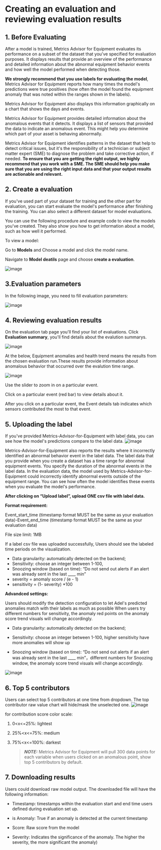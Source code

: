 # Creating an evaluation and reviewing evaluation results



## 1. Before Evaluating 

After a model is trained, Metrics Advisor for Equipment evaluates its performance on a subset of the dataset that you've specified for evaluation purposes. It displays results that provide an overview of the performance and detailed information about the abnormal equipment behavior events and how well the model performed when detecting those.

**We strongly recommend that you use labels for evaluating the model**, Metrics Advisor for Equipment reports how many times the model's predictions were true positives (how often the model found the equipment anomaly that was noted within the ranges shown in the labels). 

Metrics Advisor for Equipment also displays this information graphically on a chart that shows the days and events.

Metrics Advisor for Equipment provides detailed information about the anomalous events that it detects. It displays a list of sensors that provided the data to indicate an anomalous event. This might help you determine which part of your asset is behaving abnormally.

Metrics Advisor for Equipment identifies patterns in the dataset that help to detect critical issues, but it's the responsibility of a technician or subject matter expert (SME) to diagnose the problem and take corrective action, if needed. **To ensure that you are getting the right output, we highly recommend that you work with a SME. The SME should help you make sure that you are using the right input data and that your output results are actionable and relevant.**



## 2. Create a evaluation

If you've used part of your dataset for training and the other part for evaluation, you can start evaluate the model's performance after finishing the training. You can also select a different dataset for model evaluations.

You can use the following procedure and example code to view the models you've created. They also show you how to get information about a model, such as how well it performed.

To view a model:

Go to **Models** and Choose a model and click the model name. 

Navigate to **Model deatils** page and choose **create a evaluation**.

![image](https://user-images.githubusercontent.com/36343326/175050952-b3a5036e-2a48-48f2-92e1-070d54d8e886.png)

## 3.**Evaluation parameters** 

In the following image, you need to fill evaluation parameters:

![image](https://user-images.githubusercontent.com/36343326/175051021-6633e3fd-61af-45b1-bcb3-f3c645efa388.png)



## 4. Reviewing evaluation results

On the evaluation tab page you'll find your list of evaluations. 
Click **Evaluation summary**, you'll find details about the evalution summarys.

![image](https://user-images.githubusercontent.com/36343326/175233341-e8eda33b-84e8-4e1a-8440-a635cacde7fd.png)

At the below, Equipment anomalies and health trend means the results from the chosen evaluation run.These results provide information about anomalous behavior that occurred over the evalution time range.

![image](https://user-images.githubusercontent.com/36343326/175233779-f04dbc0c-b49a-40ff-a49b-b057552ece29.png)

Use the slider to zoom in on a particular event.

Click on a particular event (red bar) to view details about it.

After you click on a particular event, the Event details tab indicates which sensors contributed the most to that event.



## 5. Uploading the label

If you've provided Metrics-Advisor-for-Equipment with label data, you can see how the model's predictions compare to the label data. 
![image](https://user-images.githubusercontent.com/36343326/175234568-54d77e0b-926b-4a3a-9f48-01c8d6f3a8fa.png)

Metrics-Advisor-for-Equipment also reports the results where it incorrectly identified an abnormal behavior event in the label data. The label data that you provide when you create a dataset has a time range for abnormal equipment events. You specify the duration of the abnormal events in the label data. In the evaluation data, the model used by Metrics-Advisor-for-Equipment could incorrectly identify abnormal events outside of the equipment range. You can see how often the model identifies these events when you evaluate the model's performance.

**After clicking on “Upload label”, upload ONE csv file with label data.** 

**Format requirement:**

Event_start_time (timestamp format MUST be the same as your evaluation data)-Event_end_time (timestamp format MUST be the same as your evaluation data) 

File size limit: 1MB

If a label csv file was uploaded successfully, Users should see the labeled time periods on the visualization.

- Data granularity: automatically detected on the backend; 
- Sensitivity: choose an integer between 1-100,
- Snoozing window (based on time): “Do not send out alerts if an alert was already sent in the last ____ min”
- severity = anomaly score / (e - 1)
- sensitivity = (1- severity) *100

**Advandced settings:**

Users should modify the detection configuration to let Adel's predicted anomalies match with their labels as much as possible
When users try different numbers for sensitivity, the anomaly red points on the anomaly score trend visuals will change accordingly.

- Data granularity: automatically detected on the backend; 

- Sensitivity: choose an integer between 1-100, higher sensitivity have more anomalies will show up 

- Snoozing window (based on time): “Do not send out alerts if an alert was already sent in the last ____ min”，different numbers for Snoozing window, the anomaly score trend visuals will change accordingly. 

  

![image](https://user-images.githubusercontent.com/36343326/175235792-55d6f4df-5111-4739-8556-e6d46349df43.png)



## 6. Top 5 contributors
Users can select top 5 contributors at one time from dropdown. The top contributor raw value chart will hide/mask the unselected one.
![image](https://user-images.githubusercontent.com/36343326/175237217-cc591970-c8a5-4c16-8eb4-dbd5ef9cf651.png)

for contribution score color scale:
1. 0<x<=25%: lightest

2. 25%<x<=75%: medium

3. 75%<x<=100%: darkest

   

   > **_NOTE:_**  Metrics Advisor for Equipment will pull 300 data points for each variable when users clicked on an anomalous point, show top 5 contributors by default.


## 7. Downloading results

Users could download raw model output. The downloaded file will have the following information: 

- Timestamp: timestamps within the evaluation start and end time users defined during evaluation set up.

- is Anomaly: True if an anomaly is detected at the current timestamp

- Score: Raw score from the model

- Severity: Indicates the significance of the anomaly. The higher the severity, the more significant the anomaly)

  



